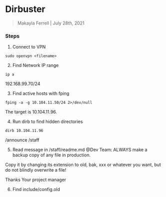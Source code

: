 # Dirbuster

> Makayla Ferrell | July 28th, 2021

### Steps 


1. Connect to VPN 
```
sudo openvpn <filename> 
```
2. Find Network IP range 
```
ip a 
```
192.168.99.70/24

3. Find active hosts with fping 
```
fping -a -g 10.104.11.50/24 2>/dev/null 
```
The target is 10.104.11.96. 

4. Run dirb to find hidden directories
```
dirb 10.104.11.96
```
/announce 
/staff 


5. Read message in /staff/readme.md
@Dev Team: ALWAYS make a backup copy of any file in production.

Copy it by changing its extension to old, bak, xxx or whatever you want, but do not blindly overwrite a file!

Thanks
 Your project manager 

6. Find include/config.old 


